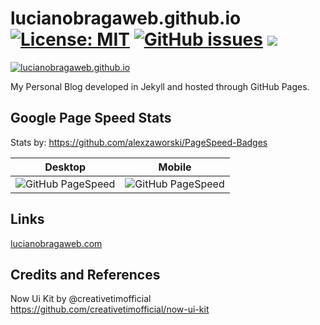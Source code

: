 # lucianobragaweb.github.io [![License: MIT](https://img.shields.io/badge/License-MIT-yellow.svg)](https://opensource.org/licenses/MIT) [![GitHub issues](https://img.shields.io/github/issues/badges/shields.svg)](https://github.com/lucianobragaweb/lucianobragaweb.github.io/issues) [![](https://img.shields.io/github/issues-pr-raw/cdnjs/cdnjs.svg)](https://github.com/lucianobragaweb/lucianobragaweb.github.io/pulls)

[![lucianobragaweb.github.io](https://img.shields.io/codeclimate/issues/github/me-and/mdf.svg)](https://github.com/lucianobragaweb/lucianobragaweb.github.io/issues)

My Personal Blog developed in Jekyll and hosted through GitHub Pages.

## Google Page Speed Stats
Stats by: https://github.com/alexzaworski/PageSpeed-Badges

| Desktop       | Mobile        |
| ------------- |:-------------:|
| ![GitHub PageSpeed](https://pagespeed-badges.herokuapp.com/?url=lucianobragaweb.com&strat=desktop)      | ![GitHub PageSpeed](https://pagespeed-badges.herokuapp.com/?url=lucianobragaweb.com&strat=mobile) |

## Links

[lucianobragaweb.com](http://lucianobragaweb.com)

## Credits and References
Now Ui Kit by @creativetimofficial https://github.com/creativetimofficial/now-ui-kit